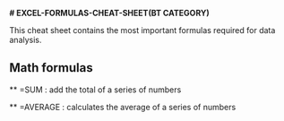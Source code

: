 **# EXCEL-FORMULAS-CHEAT-SHEET(BT CATEGORY)**

This cheat sheet contains the most important formulas required for data analysis. 

## Math formulas

** =SUM
: add the total of a series of numbers

** =AVERAGE
: calculates the average of a series of numbers
